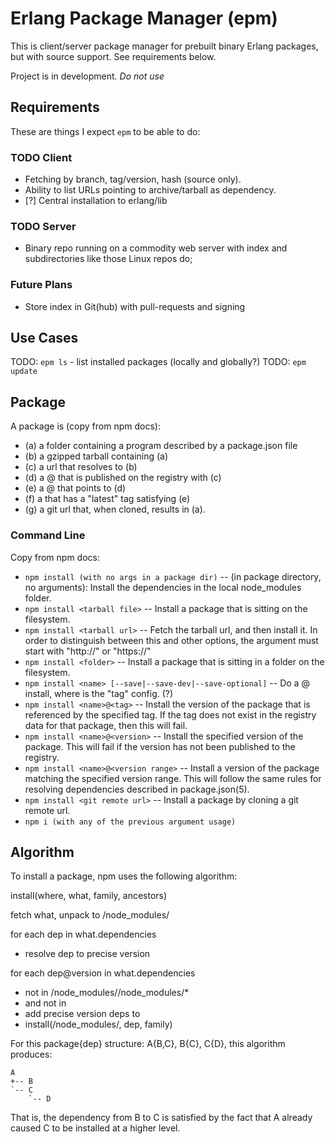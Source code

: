 # Erlang Package Manager (epm)

This is client/server package manager for prebuilt binary Erlang packages, but
with source support. See requirements below.

Project is in development. *Do not use*

## Requirements

These are things I expect `epm` to be able to do:

### TODO Client

*  Fetching by branch, tag/version, hash (source only).
*  Ability to list URLs pointing to archive/tarball as dependency.
*  [?] Central installation to erlang/lib

### TODO Server

*  Binary repo running on a commodity web server with index and subdirectories
   like those Linux repos do;

### Future Plans

*  Store index in Git(hub) with pull-requests and signing

## Use Cases

TODO: `epm ls` - list installed packages (locally and globally?)
TODO: `epm update`

## Package

A package is (copy from npm docs):

*   (a) a folder containing a program described by a package.json file
*   (b) a gzipped tarball containing (a)
*   (c) a url that resolves to (b)
*   (d) a <name>@<version> that is published on the registry with (c)
*   (e) a <name>@<tag> that points to (d)
*   (f) a <name> that has a "latest" tag satisfying (e)
*   (g) a git url that, when cloned, results in (a).

### Command Line

Copy from npm docs:

*   `npm install (with no args in a package dir)` -- (in package directory, no
    arguments): Install the dependencies in the local node_modules folder.
*   `npm install <tarball file>` -- Install a package that is sitting on the
    filesystem.
*   `npm install <tarball url>` -- Fetch the tarball url, and then install it.
    In order to distinguish between this and other options, the argument must
    start with "http://" or "https://"
*   `npm install <folder>` -- Install a package that is sitting in a folder on
    the filesystem.
*   `npm install <name> [--save|--save-dev|--save-optional]` -- Do a <name>@<tag>
    install, where <tag> is the "tag" config. (?)
*   `npm install <name>@<tag>` -- Install the version of the package that is
    referenced by the specified tag. If the tag does not exist in the registry
    data for that package, then this will fail.
*   `npm install <name>@<version>` -- Install the specified version of the
    package. This will fail if the version has not been published to the registry.
*   `npm install <name>@<version range>` -- Install a version of the package
    matching the specified version range. This will follow the same rules for
    resolving dependencies described in package.json(5).
*   `npm install <git remote url>` -- Install a package by cloning a git
    remote url.
*   `npm i (with any of the previous argument usage)`

## Algorithm

To install a package, npm uses the following algorithm:

install(where, what, family, ancestors)

fetch what, unpack to <where>/node_modules/<what>

for each dep in what.dependencies
-   resolve dep to precise version

for each dep@version in what.dependencies
-   not in <where>/node_modules/<what>/node_modules/*
-   and not in <family>
  -  add precise version deps to <family>
  -  install(<where>/node_modules/<what>, dep, family)

For this package{dep} structure: A{B,C}, B{C}, C{D}, this algorithm produces:

```
A
+-- B
`-- C
    `-- D
```

That is, the dependency from B to C is satisfied by the fact that A already
caused C to be installed at a higher level.
